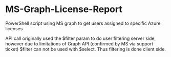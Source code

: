# MS-Graph-License-Report
PowerShell script using MS graph to get users assigned to specific Azure licenses

API call originally used the $filter param to do user filtering server side, however due to limitations of Graph API (confirmed by MS via support ticket) $filter can not be used with $select. Thus filtering is done client side.
